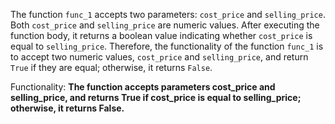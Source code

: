 The function `func_1` accepts two parameters: `cost_price` and `selling_price`. Both `cost_price` and `selling_price` are numeric values. After executing the function body, it returns a boolean value indicating whether `cost_price` is equal to `selling_price`. Therefore, the functionality of the function `func_1` is to accept two numeric values, `cost_price` and `selling_price`, and return `True` if they are equal; otherwise, it returns `False`. 

Functionality: **The function accepts parameters cost_price and selling_price, and returns True if cost_price is equal to selling_price; otherwise, it returns False.**